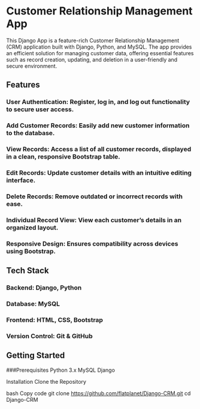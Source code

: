 # Customer Relationship Management App
This Django App is a feature-rich Customer Relationship Management (CRM) application built with Django, Python, and MySQL. The app provides an efficient solution for managing customer data, offering essential features such as record creation, updating, and deletion in a user-friendly and secure environment.

## Features
### User Authentication: Register, log in, and log out functionality to secure user access.
### Add Customer Records: Easily add new customer information to the database.
### View Records: Access a list of all customer records, displayed in a clean, responsive Bootstrap table.
### Edit Records: Update customer details with an intuitive editing interface.
### Delete Records: Remove outdated or incorrect records with ease.
### Individual Record View: View each customer’s details in an organized layout.
### Responsive Design: Ensures compatibility across devices using Bootstrap.
## Tech Stack
### Backend: Django, Python
### Database: MySQL
### Frontend: HTML, CSS, Bootstrap
### Version Control: Git & GitHub
## Getting Started
###Prerequisites
Python 3.x
MySQL
Django

Installation
Clone the Repository

bash
Copy code
git clone https://github.com/flatplanet/Django-CRM.git
cd Django-CRM
